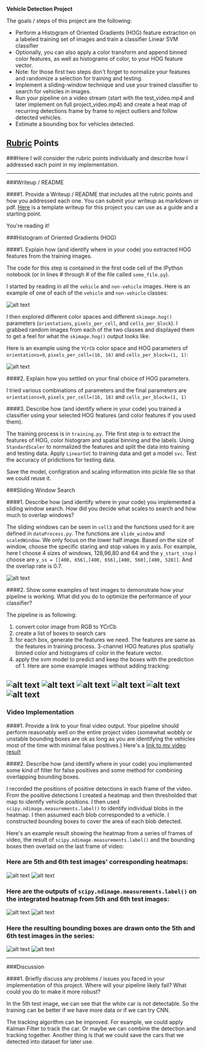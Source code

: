 
**Vehicle Detection Project**

The goals / steps of this project are the following:

* Perform a Histogram of Oriented Gradients (HOG) feature extraction on a labeled training set of images and train a classifier Linear SVM classifier
* Optionally, you can also apply a color transform and append binned color features, as well as histograms of color, to your HOG feature vector. 
* Note: for those first two steps don't forget to normalize your features and randomize a selection for training and testing.
* Implement a sliding-window technique and use your trained classifier to search for vehicles in images.
* Run your pipeline on a video stream (start with the test_video.mp4 and later implement on full project_video.mp4) and create a heat map of recurring detections frame by frame to reject outliers and follow detected vehicles.
* Estimate a bounding box for vehicles detected.

[//]: # (Image References)
[image1]: ./output_images/carNocar.png
[image2]: ./output_images/carNocarHOG.png
[image3]: ./output_images/slidingWindows.png
[image4]: ./output_images/test1Init.png
[image5]: ./output_images/test2Init.png
[image6]: ./output_images/test3Init.png
[image7]: ./output_images/test4Init.png
[image8]: ./output_images/test5Init.png
[image9]: ./output_images/test6Init.png
[image10]: ./output_images/heat5.png
[image11]: ./output_images/heat6.png
[image12]: ./output_images/label5.png
[image13]: ./output_images/label6.png
[image14]: ./output_images/test5.png
[image15]: ./output_images/test6.png
[video1]: ./project_output.mp4

## [Rubric](https://review.udacity.com/#!/rubrics/513/view) Points
###Here I will consider the rubric points individually and describe how I addressed each point in my implementation.  

---
###Writeup / README

####1. Provide a Writeup / README that includes all the rubric points and how you addressed each one.  You can submit your writeup as markdown or pdf.  [Here](https://github.com/udacity/CarND-Vehicle-Detection/blob/master/writeup_template.md) is a template writeup for this project you can use as a guide and a starting point.  

You're reading it!

###Histogram of Oriented Gradients (HOG)

####1. Explain how (and identify where in your code) you extracted HOG features from the training images.

The code for this step is contained in the first code cell of the IPython notebook (or in lines # through # of the file called `some_file.py`).  

I started by reading in all the `vehicle` and `non-vehicle` images.  Here is an example of one of each of the `vehicle` and `non-vehicle` classes:

![alt text][image1]

I then explored different color spaces and different `skimage.hog()` parameters (`orientations`, `pixels_per_cell`, and `cells_per_block`).  I grabbed random images from each of the two classes and displayed them to get a feel for what the `skimage.hog()` output looks like.

Here is an example using the `YCrCb` color space and HOG parameters of `orientations=9`, `pixels_per_cell=(16, 16)` and `cells_per_block=(1, 1)`:


![alt text][image2]

####2. Explain how you settled on your final choice of HOG parameters.

I tried various combinations of parameters and the final parameters are `orientations=9`, `pixels_per_cell=(16, 16)` and `cells_per_block=(1, 1)`

####3. Describe how (and identify where in your code) you trained a classifier using your selected HOG features (and color features if you used them).

The training process is in `training.py`. THe first step is to extract the features of HOG, color histogram and spatial binning and the labels. Using `StandardScaler` to normalized the features and split the data into training and testing data. Apply `LinearSVC` to training data and get a model `svc`. Test the accuracy of pridictions for testing data. 

Save the model, configration and scaling information into pickle file so that we could reuse it. 

###Sliding Window Search

####1. Describe how (and identify where in your code) you implemented a sliding window search.  How did you decide what scales to search and how much to overlap windows?

The sliding windows can be seen in `cell3` and the functions used for it are defined in `dataProcess.py`. The functions are `slide_window` and  `scaledWindow`. We only focus on the lower half image. Based on the size of window, choose the specific staring and stop values in y axis. For example, here I choose 4 sizes of windows, 128,96,80 and 64 and the `y_start_stop` I choose are `y_ss = [[400, 656],[400, 656],[400, 560],[400, 528]]`. And the overlap rate is 0.7. 

![alt text][image3]

####2. Show some examples of test images to demonstrate how your pipeline is working.  What did you do to optimize the performance of your classifier?

The pipeline is as following:
1. convert color image from RGB to YCrCb
2. create a list of boxes to search cars
3. for each box, generate the features we need. The features are same as the features in training process. 3-channel HOG features plus spatially binned color and histograms of color in the feature vector.
4. apply the svm model to predict and keep the boxes with the prediction of 1. Here are some example images without adding tracking:

![alt text][image4]
![alt text][image5]
![alt text][image6]
![alt text][image7]
![alt text][image8]
![alt text][image9]
---

### Video Implementation

####1. Provide a link to your final video output.  Your pipeline should perform reasonably well on the entire project video (somewhat wobbly or unstable bounding boxes are ok as long as you are identifying the vehicles most of the time with minimal false positives.)
Here's a [link to my video result](./project_output.mp4)


####2. Describe how (and identify where in your code) you implemented some kind of filter for false positives and some method for combining overlapping bounding boxes.

I recorded the positions of positive detections in each frame of the video.  From the positive detections I created a heatmap and then thresholded that map to identify vehicle positions.  I then used `scipy.ndimage.measurements.label()` to identify individual blobs in the heatmap.  I then assumed each blob corresponded to a vehicle.  I constructed bounding boxes to cover the area of each blob detected.  

Here's an example result showing the heatmap from a series of frames of video, the result of `scipy.ndimage.measurements.label()` and the bounding boxes then overlaid on the last frame of video:

### Here are 5th and 6th test images' corresponding heatmaps:

![alt text][image10]
![alt text][image11]

### Here are the outputs of `scipy.ndimage.measurements.label()` on the integrated heatmap from 5th and 6th test images:
![alt text][image12]
![alt text][image13]

### Here the resulting bounding boxes are drawn onto the 5th and 6th test images in the series:
![alt text][image14]
![alt text][image15]

---

###Discussion

####1. Briefly discuss any problems / issues you faced in your implementation of this project.  Where will your pipeline likely fail?  What could you do to make it more robust?

In the 5th test image, we can see that the white car is not detectable. So the training can be better if we have more data or if we can try CNN.

The tracking algorithm can be improved. For example, we could apply Kalman Filter to track the car. Or maybe we can combine the detection and tracking together. Another thing is that we could save the cars that we detected into dataset for later use. 

